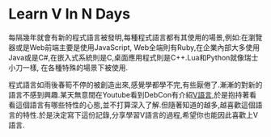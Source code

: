 # Learn V In N Days

每隔幾年就會有新的程式語言被發明,每種程式語言都有其使用的場景,例如:在瀏覽器或是Web前端主要是使用JavaScript,
Web全端則有Ruby,在企業內部大多使用Java或是C#,在嵌入式系統則是C,桌面應用程式則是C++.Lua和Python就像瑞士小刀一樣,
在各種特殊的場景下被使用.

程式語言如雨後春筍不停的被創造出來,感覺學都學不完,有些厭倦了.漸漸的對新的語言不感到興趣.某天無意間在Youtube看到DebCon有介紹[V語言](https://www.youtube.com/watch?v=ZO3vlwqvTrc&t=488s),於是抱持著看看這個語言有哪些特性的心態,並不打算深入了解.但隨著知道的越多,越喜歡這個語言的特性.於是決定寫下這份記錄,分享學習V語言的過程,希望你也能因此喜歡上V語言.
